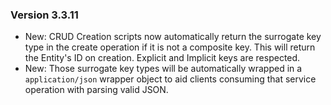 ### Version 3.3.11

- New: CRUD Creation scripts now automatically return the surrogate key type in the create operation if it is not a composite key. This will return the Entity's ID on creation. Explicit and Implicit keys are respected.
- New: Those surrogate key types will be automatically wrapped in a `application/json` wrapper object to aid clients consuming that service operation with parsing valid JSON.
